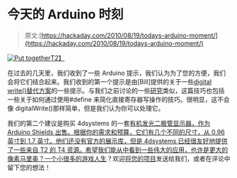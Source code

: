 # 今天的 Arduino 时刻

> 原文:[https://hackaday.com/2010/08/19/todays-arduino-moment/](https://hackaday.com/2010/08/19/todays-arduino-moment/)

[![](../Images/5ff09c86e2f393396aff452d9e076340.png "Put together")T2】](http://hackaday.com/wp-content/uploads/2010/08/screenshot-1.png)

在过去的几天里，我们收到了一些 Arduino 提示，我们认为为了您的方便，我们会将它们结合起来。我们收到的第一个提示是由[Bill]提供的关于一些[digital write()替代方案](http://www.billporter.info/?p=308)的一些提示。与我们之前讨论的一些[研究](http://hackaday.com/2010/01/06/arduino-io-speed-breakdown/)类似，这篇技巧也包括一些关于如何通过使用#define 来简化直接寄存器写操作的技巧。很明显，这不会像 digitalWrite()那样简单，但是我们认为你可以处理它。

我们的第二个建议是购买 4dsystems 的一套[有机发光二极管显示器，作为 Arduino Shields 出售。根据你的需求和预算，它们有几个不同的尺寸，从 0.96 英寸到 1.7 英寸。他们还没有官方的展示库，但是 4dsystems 已经很友好地提供了一些来自 T2 的 T4 资源。希望我们能从中看到一些伟大的应用，也许是更大的像素马里奥？一个小很多的](http://www.4dsystems.com.au/products.php?cat=14)[游戏人生](http://hackaday.com/2010/08/18/needs-more-leds-emsl-biggified-conways-game-of-life/)？欢迎[将您的项目](http://hackaday.com/contact-hack-a-day/)发送给我们，或者在评论中留下您的想法！